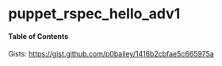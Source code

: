 # puppet_rspec_hello_adv1

#### Table of Contents

Gists: https://gist.github.com/p0bailey/1416b2cbfae5c665975a
